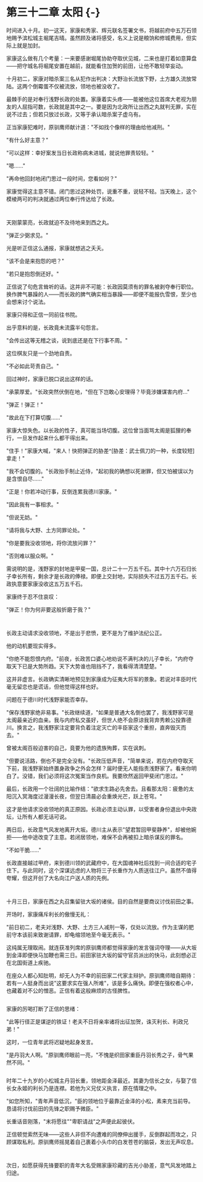 # 第三十二章 太阳 {-}

时间进入十月。初一这天，家康和秀家、辉元联名签署文书，将越前府中五万石领地赐予滨松城主堀尾吉晴。虽然顾及诸将感受，名义上说是粮饷和修城费用，但实际上就是加封。

家康这么做有几个考量：一来要感谢堀尾协助夺取伏见城，二来也是打着如意算盘——把守城名将堀尾安置在越前，就能看住加贺的前田，让他不敢轻举妄动。

十月初二，家康对暗杀案三名从犯作出判决：大野治长流放下野，土方雄久流放常陆。这两个倒霉蛋不仅被流放，领地也被没收了。

最棘手的是对奉行浅野长政的处置。家康着实头疼——能被他这位首席大老视为朋友的人屈指可数，长政就是其中之一。要是因为北政所让出西之丸就判无罪，实在说不过去；但若只放过长政，又等于承认暗杀案子虚乌有。

正当家康犯难时，原驯鹰师献计道："不如找个像样的理由给他减刑。"

"有什么好主意？"

"可以这样：幸好案发当日长政称病未进城，就说他罪责较轻。"

"嗯……"

"再命他回封地闭门思过一段时间，您看如何？"

家康觉得这主意不错。闭门思过这种处罚，说重不重，说轻不轻。当天晚上，这个模棱两可的判决就通过两位奉行传达给了长政。

<p style="margin-bottom:3em;"></p>

天刚蒙蒙亮，长政就迫不及待地来到西之丸。

"弹正少弼求见。"

光是听正信这么通报，家康就想逃之夭夭。

"该不会是来抱怨的吧？"

"若只是抱怨倒还好。"

正信说了句危言耸听的话。这并非不可能：长政因莫须有的罪名被剥夺奉行职位。换作脾气暴躁的人——而长政的脾气确实相当暴躁——即便不能报仇雪恨，至少也会想来讨个说法。

家康只得和正信一同前往书院。

出乎意料的是，长政竟未流露半句怨言。

"会传出这等无稽之谈，说到底还是在下行事不周。"

这位棋友只是一个劲地自责。

"不必如此苛责自己。"

回过神时，家康已脱口说出这样的话。

"承蒙厚爱。"长政突然伏倒在地，"但在下岂敢心安理得？毕竟涉嫌谋害内府..."

"弹正！弹正！"

"故此在下打算切腹……"

家康大惊失色。以长政的性子，真可能当场切腹。这位曾当面骂太阁是狐狸的奉行，一旦发作起来什么都干得出来。

"住手！"家康大喊，"来人！快把弹正的胁差^[胁差：武士佩刀的一种，长度较短]拿走！"

"我不会切腹的。"长政抬手制止近侍，"起初我的确想以死谢罪，但又怕被误以为是含恨自尽……"

"正是！你若冲动行事，反倒连累我德川家康。"

"因此我有一事相求。"

"但说无妨。"

"请将我与大野、土方同罪论处。"

"你是要我没收领地，将你流放问罪？"

"否则难以服众啊。"

需说明的是，浅野家的封地是甲斐一国，总计二十一万五千石。其中十六万石归长子幸长所有，剩余才是长政的俸禄。即便上交封地，实际损失不过五万五千石。长政执意要家康没收这五万五千石。

家康终于忍不住哀叹：

"弹正！你为何非要这般折磨于我？"

<p style="margin-bottom:3em;"></p>

长政主动请求没收领地，不是出于悲愤，更不是为了维护法纪公正。

他的动机要现实得多。

"你绝不能怨恨内府。"前夜，长政苦口婆心地劝说不满判决的儿子幸长，"内府夺取天下已是大势所趋。天下大势谁也阻挡不了，我看得清清楚楚。"

这并非虚言。长政确实清晰地预见到家康成为征夷大将军的景象。若说对丰臣时代毫无留恋也是谎话，但他觉得这样也好。

问题在于德川时代浅野家能否幸存。

"保存浅野家绝非易事。"长政继续道，"如果是普通大名倒也罢了，我浅野家可是太阁最亲近的血亲。我与内府私交虽好，但世人绝不会原谅我背弃秀赖公投靠德川。换言之，我浅野家注定要背负着注定灭亡的丰臣家这个重担，直奔毁灭而去。"

曾被太阁百般迫害的自己，竟要为他的遗族殉葬，实在讽刺。

"但要说活路，倒也不是完全没有。"长政压低声音，"简单来说，若在内府夺取天下前，我浅野家始终置身政争之外会怎样？届时便无人能指责浅野家了。看来你明白了。没错，我们必须将这次冤案当作良机。我要欣然返回甲斐闭门思过。"

最后，长政用一个壮阔的比喻作结："欲求生路必先舍去。且看那太阳：疲惫的太阳沉入冥海度过漫漫长夜，但翌日清晨必会重焕光芒，跃上苍穹。"

这才是他请求没收领地的真正原因。长政必须主动认罪，以受害者身份退出中央政坛，让所有人都无话可说。

两日后，长政意气风发地离开大坂。德川主从表示"望君暂回甲斐静养"，却被他婉拒——他中途改变了主意。若闭居领地，难保不会再被扣上暗杀谋反的罪名。

"不如干脆……"

长政直接越过甲府，来到德川领的武藏府中，在大国魂神社后找到一间合适的宅子住下。与此同时，这个深谋远虑的人物将三子长重作为人质送往江户。虽然不值得夸耀，但这开创了大名向江户送人质的先例。

<p style="margin-bottom:3em;"></p>

十月三日，家康在西之丸召集留驻大坂的诸侯。目的自然是要商议讨伐前田之事。

开场时，家康痛斥利长的傲慢无礼：

"前日初二，老夫对浅野、大野、土方三人减刑一等，仅处以流放。作为主谋的肥前守本该前来致谢请罪，却龟缩领地至今毫无表示。"

这纯属无理取闹。就连获准列席的原驯鹰师都觉得家康的发言强词夺理——从大坂到金泽即便快马加鞭也需三日。前田家驻大坂的留守官员派出的快马，此刻想必正在北国街道上疾驰。

在座众人都心知肚明，却无人为不幸的前田家二代家主辩护。原驯鹰师暗自期待：若有一人挺身而出说"这要求实在强人所难"，该是多么痛快。即便在强权者心中，也藏着对不公的憎恶。正信有着这般麻烦的古怪脾性。

<p style="margin-bottom:2em;"></p>

家康的厉喝打断了正信的思绪：

"此等行径正是谋逆的铁证！老夫不日将亲率诸将出征加贺，诛灭利长、利政兄弟！"

这时，一位青年武将迟疑地起身发言。

"是丹羽大人啊。"原驯鹰师眼前一亮，"不愧是织田家重臣丹羽长秀之子，骨气果然不同。"

<p style="margin-bottom:2em;"></p>

时年二十九岁的小松城主丹羽长重，领地距金泽最近。其妻为信长之女，与娶了信长女永姬的利长乃是连襟。若他为义兄仗义执言，原在情理之中。

"如您所知，"青年声音低沉，"臣的领地位于最靠近金泽的小松，素来充当前导。恳请将讨伐前田的先锋之职赐予微臣。"

长重话音刚落，"末将愿往""卑职请战"之声便此起彼伏。

正信顿觉索然无味——这些人非但不向遭难的同僚伸出援手，反倒群起而攻之，只顾谋取私利。原驯鹰师摇晃着自己裹着小头巾的白发苍苍的脑袋，发出无声叹息。

<p style="margin-bottom:3em;"></p>

次日，如愿获得先锋要职的青年大名受赐家康珍藏的吉光小胁差，意气风发地踏上归途。

